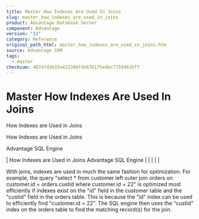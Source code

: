 ```yaml
---
title: Master How Indexes Are Used In Joins
slug: master_how_indexes_are_used_in_joins
product: Advantage Database Server
component: Advantage
version: "12"
category: Reference
original_path_html: master_how_indexes_are_used_in_joins.htm
source: Advantage CHM
tags:
  - master
checksum: 4874fd3b33a421306fde6761f5e4bc7759462bf7
---
```


# Master How Indexes Are Used In Joins

How Indexes are Used in Joins

How Indexes are Used in Joins

Advantage SQL Engine

| How Indexes are Used in Joins  Advantage SQL Engine |  |  |  |  |

With joins, indexes are used in much the same fashion for optimization. For example, the query "select \* from customer left outer join orders on customer.id = orders.custid where customer.id = 22" is optimized most efficiently if indexes exist on the "id" field in the customer table and the "custid" field in the orders table. This is because the "id" index can be used to efficiently find "customer.id = 22". The SQL engine then uses the "custid" index on the orders table to find the matching record(s) for the join.
